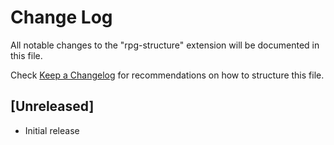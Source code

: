 # Change Log

All notable changes to the "rpg-structure" extension will be documented in this file.

Check [Keep a Changelog](http://keepachangelog.com/) for recommendations on how to structure this file.

## [Unreleased]

- Initial release